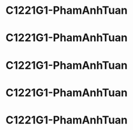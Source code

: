 # C1221G1-PhamAnhTuan
# C1221G1-PhamAnhTuan
# C1221G1-PhamAnhTuan
# C1221G1-PhamAnhTuan
# C1221G1-PhamAnhTuan
